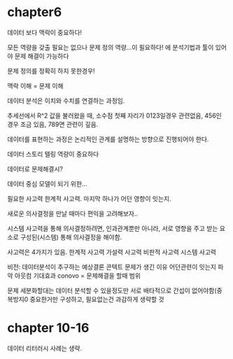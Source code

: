 # chapter6
데이터 보다 맥락이 중요하다!

모든 역량을 갖출 필요는 없으나
문제 정의 역량...이 필요하다!
에 분석기법과 툴이 있어야 문제 해결이 가능하다

문제 정의를 정확히 하지 못한경우!


맥락 이해 = 문제 이해

데이터 분석은 이치와 수치를 연결하는 과정임.

추세선에서 R^2 값을 불러왔을 때, 소수점 첫째 자리가 0123일경우 관련없음, 456인 경우 조금 있음, 789면 관련이 깊음.


데이터를 표현하는 과정은 논리적인 관계를 설명하는 방향으로 진행되어야 한다.

데이터 스토리 텔링 역량이 중요하다

데이터로 문제해결시?

데이터 중심 모델이 되기 위한...

필요한 사고력 
한계적 사고력.
마지막 하나가 어던 영향이 잇는지.

새로운 의사결정을 만날 때마다 편익을 고려해보자..

시스템 사고력을 통해 의사결정하려면,
인과관계뿐만 아니라, 서로 영향을 주고 받는 요소로 구성된(시스템) 통해 의사결정을 해야함.

사고력은 4가지가 있음.
한계적 사고력
가설력 사고력
비판적 사고력
시스템 사고력

비전: 데이터분석이 추구하는 예상결론 
콘텍트 문제가 생긴 이유 어던관련이 잇는지 파악
아웃컴 기대효과
conovo = 문제해결을 할때 범위


문제 세분화할대는 데이터 분석할 수 있을정도만
서로 배타적으로 간섭이 없어야함(중복방지0
중요한거만 구성하고, 필요없는건 과감하게 생략할 것

# chapter 10-16 

데이터 리터러시 사례는 생략.